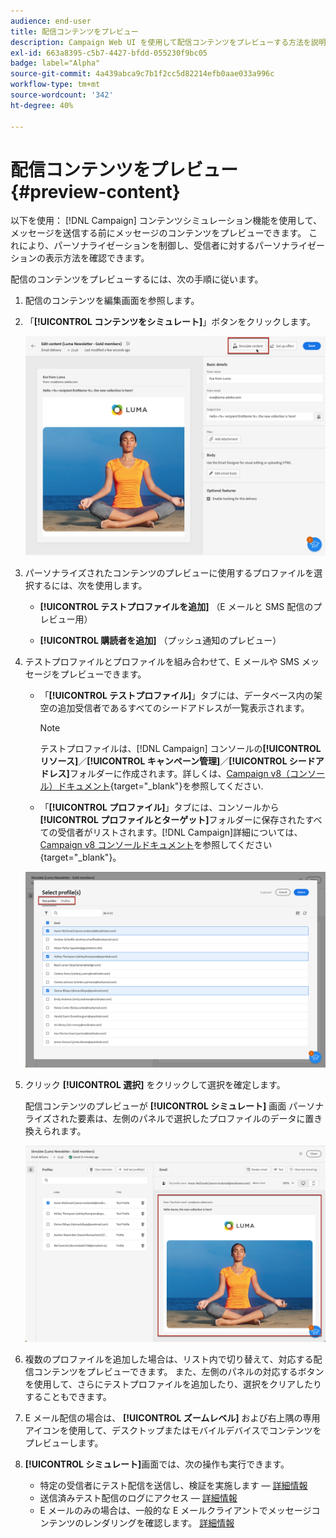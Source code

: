 ```yaml
---
audience: end-user
title: 配信コンテンツをプレビュー
description: Campaign Web UI を使用して配信コンテンツをプレビューする方法を説明します
exl-id: 663a8395-c5b7-4427-bfdd-055230f9bc05
badge: label="Alpha"
source-git-commit: 4a439abca9c7b1f2cc5d82214efb0aae033a996c
workflow-type: tm+mt
source-wordcount: '342'
ht-degree: 40%

---
```



# 配信コンテンツをプレビュー {#preview-content}

以下を使用： [!DNL Campaign] コンテンツシミュレーション機能を使用して、メッセージを送信する前にメッセージのコンテンツをプレビューできます。 これにより、パーソナライゼーションを制御し、受信者に対するパーソナライゼーションの表示方法を確認できます。

配信のコンテンツをプレビューするには、次の手順に従います。

1. 配信のコンテンツを編集画面を参照します。

   <!--email [Edit content](../content/edit-content.md) screen or to the [Email Designer](../content/get-started-email-designer.md).-->

1. 「**[!UICONTROL コンテンツをシミュレート]**」ボタンをクリックします。

   ![](assets/simulate-button.png)

1. パーソナライズされたコンテンツのプレビューに使用するプロファイルを選択するには、次を使用します。

   * **[!UICONTROL テストプロファイルを追加]** （E メールと SMS 配信のプレビュー用）

   * **[!UICONTROL 購読者を追加]** （プッシュ通知のプレビュー）

1. テストプロファイルとプロファイルを組み合わせて、E メールや SMS メッセージをプレビューできます。

   * 「**[!UICONTROL テストプロファイル]**」タブには、データベース内の架空の追加受信者であるすべてのシードアドレスが一覧表示されます。

     >[!NOTE]
     >
     >テストプロファイルは、[!DNL Campaign] コンソールの&#x200B;**[!UICONTROL リソース]**／**[!UICONTROL キャンペーン管理]**／**[!UICONTROL シードアドレス]**&#x200B;フォルダーに作成されます。詳しくは、[Campaign v8（コンソール）ドキュメント](https://experienceleague.adobe.com/docs/campaign/campaign-v8/audience/add-profiles/test-profiles.html?lang=ja){target="_blank"}を参照してください.

   * 「**[!UICONTROL プロファイル]**」タブには、コンソールから&#x200B;**[!UICONTROL プロファイルとターゲット]**&#x200B;フォルダーに保存されたすべての受信者がリストされます。[!DNL Campaign]詳細については、[Campaign v8 コンソールドキュメント](https://experienceleague.adobe.com/docs/campaign/campaign-v8/audience/view-profiles.html?lang=ja)を参照してください{target="_blank"}。

   ![](assets/simulate-select-profiles.png)

1. クリック **[!UICONTROL 選択]** をクリックして選択を確定します。

   配信コンテンツのプレビューが **[!UICONTROL シミュレート]** 画面 パーソナライズされた要素は、左側のパネルで選択したプロファイルのデータに置き換えられます。

   ![](assets/simulate-preview.png)

1. 複数のプロファイルを追加した場合は、リスト内で切り替えて、対応する配信コンテンツをプレビューできます。 また、左側のパネルの対応するボタンを使用して、さらにテストプロファイルを追加したり、選択をクリアしたりすることもできます。

1. E メール配信の場合は、 **[!UICONTROL ズームレベル]** および右上隅の専用アイコンを使用して、デスクトップまたはモバイルデバイスでコンテンツをプレビューします。

1. **[!UICONTROL シミュレート]**&#x200B;画面では、次の操作も実行できます。
   * 特定の受信者にテスト配信を送信し、検証を実施します — [詳細情報](test-deliveries.md)
   * 送信済みテスト配信のログにアクセス — [詳細情報](test-deliveries.md#access-proofs)
   * E メールのみの場合は、一般的な E メールクライアントでメッセージコンテンツのレンダリングを確認します。 [詳細情報](email-rendering.md)



